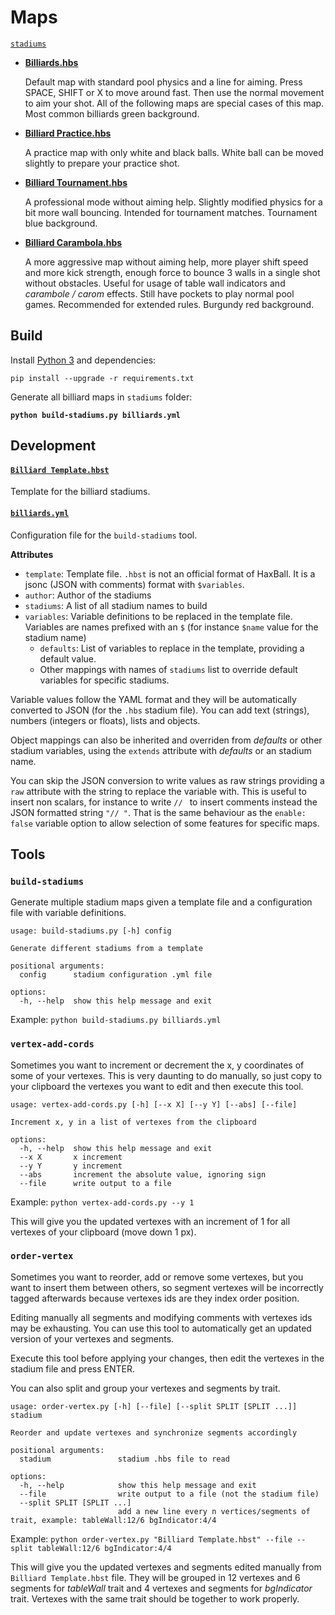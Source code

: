 # Maps

[`stadiums`](./stadiums/)

- [**Billiards.hbs**](./stadiums/Billiards.hbs)
  
  Default map with standard pool physics and a line for aiming. Press SPACE, SHIFT or X to move around fast. Then use the normal movement to aim your shot. All of the following maps are special cases of this map. Most common billiards green background.

- [**Billiard Practice.hbs**](<./stadiums/Billiard Practice.hbs>)
  
  A practice map with only white and black balls. White ball can be moved slightly to prepare your practice shot.

- [**Billiard Tournament.hbs**](<./stadiums/Billiard Tournament.hbs>)
  
  A professional mode without aiming help. Slightly modified physics for a bit more wall bouncing. Intended for tournament matches. Tournament blue background.

- [**Billiard Carambola.hbs**](<./stadiums/Billiard Carambola.hbs>)
  
  A more aggressive map without aiming help, more player shift speed and more kick strength, enough force to bounce 3 walls in a single shot without obstacles. Useful for usage of table wall indicators and _carambole / carom_ effects. Still have pockets to play normal pool games. Recommended for extended rules. Burgundy red background.

## Build

Install [Python 3](https://www.python.org/downloads/) and dependencies:

`pip install --upgrade -r requirements.txt`

Generate all billiard maps in `stadiums` folder:

**`python build-stadiums.py billiards.yml`**

## Development

#### [**`Billiard Template.hbst`**](<./Billiards Template.hbst>)

Template for the billiard stadiums.

#### [**`billiards.yml`**](./billiards.yml)

Configuration file for the `build-stadiums` tool.

**Attributes**

- `template`: Template file. `.hbst` is not an official format of HaxBall. It is a jsonc (JSON with comments) format with `$variables`.
- `author`: Author of the stadiums
- `stadiums`: A list of all stadium names to build
- `variables`: Variable definitions to be replaced in the template file. Variables are names prefixed with an `$` (for instance `$name` value for the stadium name)
  - `defaults`: List of variables to replace in the template, providing a default value.
  - Other mappings with names of `stadiums` list to override default variables for specific stadiums.

Variable values follow the YAML format and they will be automatically converted to JSON (for the `.hbs` stadium file). You can add text (strings), numbers (integers or floats), lists and objects.

Object mappings can also be inherited and overriden from _defaults_ or other stadium variables, using the `extends` attribute with _defaults_ or an stadium name.

You can skip the JSON conversion to write values as raw strings providing a `raw` attribute with the string to replace the variable with. This is useful to insert non scalars, for instance to write `// ` to insert comments instead the JSON formatted string `"// "`. That is the same behaviour as the `enable: false` variable option to allow selection of some features for specific maps.

## Tools

### `build-stadiums`

Generate multiple stadium maps given a template file and a configuration file with variable definitions.

```
usage: build-stadiums.py [-h] config

Generate different stadiums from a template

positional arguments:
  config      stadium configuration .yml file

options:
  -h, --help  show this help message and exit
```

Example: `python build-stadiums.py billiards.yml`

### `vertex-add-cords`

Sometimes you want to increment or decrement the x, y coordinates of some of your vertexes. This is very daunting to do manually, so just copy to your clipboard the vertexes you want to edit and then execute this tool.

```
usage: vertex-add-cords.py [-h] [--x X] [--y Y] [--abs] [--file]

Increment x, y in a list of vertexes from the clipboard

options:
  -h, --help  show this help message and exit
  --x X       x increment
  --y Y       y increment
  --abs       increment the absolute value, ignoring sign
  --file      write output to a file
```

Example: `python vertex-add-cords.py --y 1`

This will give you the updated vertexes with an increment of 1 for all vertexes of your clipboard (move down 1 px).

### `order-vertex`

Sometimes you want to reorder, add or remove some vertexes, but you want to insert them between others, so segment vertexes will be incorrectly tagged afterwards because vertexes ids are they index order position.

Editing manually all segments and modifying comments with vertexes ids may be exhausting. You can use this tool to automatically get an updated version of your vertexes and segments.

Execute this tool before applying your changes, then edit the vertexes in the stadium file and press ENTER.

You can also split and group your vertexes and segments by trait.

```
usage: order-vertex.py [-h] [--file] [--split SPLIT [SPLIT ...]] stadium

Reorder and update vertexes and synchronize segments accordingly

positional arguments:
  stadium               stadium .hbs file to read

options:
  -h, --help            show this help message and exit
  --file                write output to a file (not the stadium file)
  --split SPLIT [SPLIT ...]
                        add a new line every n vertices/segments of trait, example: tableWall:12/6 bgIndicator:4/4
```

Example: `python order-vertex.py "Billiard Template.hbst" --file --split tableWall:12/6 bgIndicator:4/4`

This will give you the updated vertexes and segments edited manually from `Billiard Template.hbst` file. They will be grouped in 12 vertexes and 6 segments for _tableWall_ trait and 4 vertexes and segments for _bgIndicator_ trait. Vertexes with the same trait should be together to work properly.
